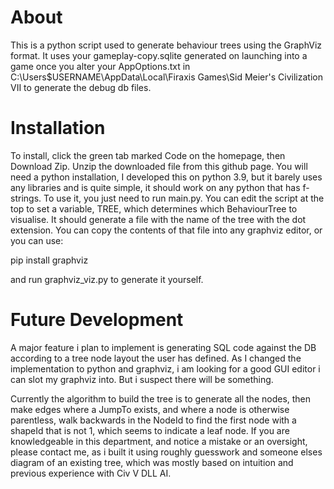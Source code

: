 # About

This is a python script used to generate behaviour trees using the GraphViz format. It uses your gameplay-copy.sqlite generated
on launching into a game once you alter your AppOptions.txt in C:\Users\$USERNAME\AppData\Local\Firaxis Games\Sid Meier's Civilization VII 
to generate the debug db files.

# Installation
To install, click the green tab marked Code on the homepage, then Download Zip. Unzip the downloaded file from this github page.
You will need a python installation, I developed this on python 3.9, but it barely uses any libraries and is quite simple,
it should work on any python that has f-strings.
To use it, you just need to run main.py. You can edit the script at the top to set a variable, TREE, which 
determines which BehaviourTree to visualise. It should generate a file with the name of the tree with the dot extension.
You can copy the contents of that file into any graphviz editor, or you can use:

pip install graphviz

and run graphviz_viz.py to generate it yourself.

# Future Development

A major feature i plan to implement is generating SQL code against the DB according to a tree node layout the user has 
defined. As I changed the implementation to python and graphviz, i am looking for a good GUI editor i can slot my graphviz into.
But i suspect there will be something.

Currently the algorithm to build the tree is to generate all the nodes, then make edges where a JumpTo exists, and where
a node is otherwise parentless, walk backwards in the NodeId to find the first node with a shapeId that is not 1, which
seems to indicate a leaf node. If you are knowledgeable in this department, and notice a mistake or an oversight, please
contact me, as i built it using roughly guesswork and someone elses diagram of an existing tree, which was mostly based on intuition
and previous experience with Civ V DLL AI.
